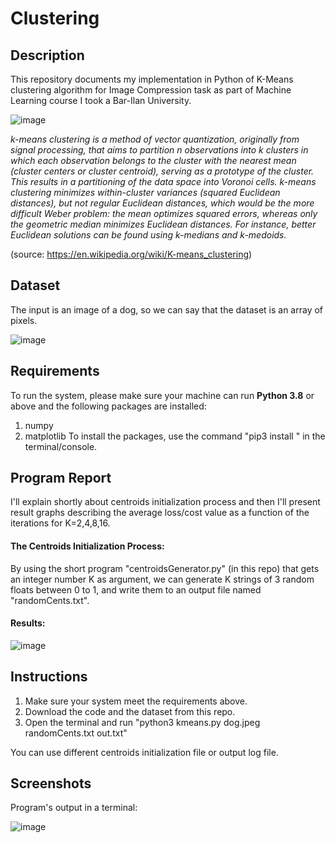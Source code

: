 # Clustering

## Description
This repository documents my implementation in Python of K-Means clustering algorithm for Image Compression task as part of Machine Learning course I took a Bar-Ilan University.

![image](https://user-images.githubusercontent.com/72878018/153747547-cc5110fa-5f90-4a6f-b448-7513c7371712.png)

_k-means clustering is a method of vector quantization, originally from signal processing, that aims to partition n observations into k clusters in which each observation belongs to the cluster with the nearest mean (cluster centers or cluster centroid), serving as a prototype of the cluster. This results in a partitioning of the data space into Voronoi cells. k-means clustering minimizes within-cluster variances (squared Euclidean distances), but not regular Euclidean distances, which would be the more difficult Weber problem: the mean optimizes squared errors, whereas only the geometric median minimizes Euclidean distances. For instance, better Euclidean solutions can be found using k-medians and k-medoids._

(source: https://en.wikipedia.org/wiki/K-means_clustering)


## Dataset

The input is an image of a dog, so we can say that the dataset is an array of pixels.

![image](https://user-images.githubusercontent.com/72878018/153747717-a34c3045-72c7-4687-a1fe-516c5f828874.png)


## Requirements

To run the system, please make sure your machine can run **Python 3.8** or above and the following packages are installed:
1. numpy
2. matplotlib
To install the packages, use the command "pip3 install <package-name>" in the terminal/console.


## Program Report

I'll explain shortly about centroids initialization process and then I'll present result graphs describing the average loss/cost value as a function of the iterations for K=2,4,8,16.

#### The Centroids Initialization Process:
By using the short program "centroidsGenerator.py" (in this repo) that gets an integer number K as argument, we can generate K strings of 3 random floats between 0 to 1, and write them to an output file named "randomCents.txt".
 
#### Results:
	
![image](https://user-images.githubusercontent.com/72878018/153748228-f30e51da-8e40-419c-84e6-8c54f58c0be9.png)


## Instructions

1. Make sure your system meet the requirements above.
2. Download the code and the dataset from this repo.
3. Open the terminal and run "python3 kmeans.py dog.jpeg randomCents.txt out.txt"

You can use different centroids initialization file or output log file.


## Screenshots

Program's output in a terminal:
	
![image](https://user-images.githubusercontent.com/72878018/153748171-f7901890-632e-46c8-86e1-49cdbfd0c98c.png)
